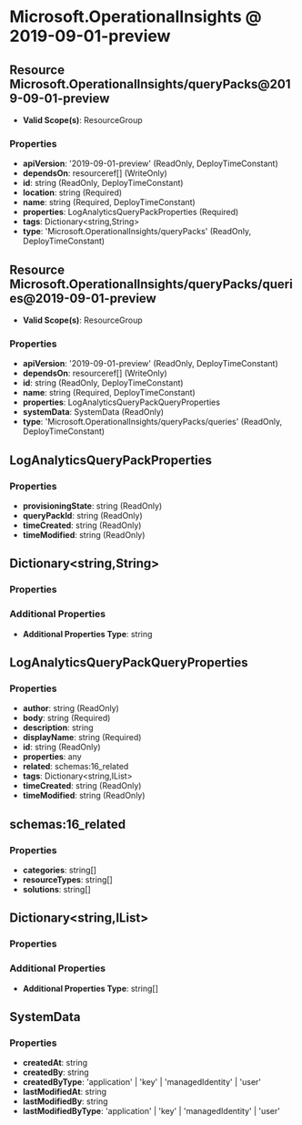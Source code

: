 # Microsoft.OperationalInsights @ 2019-09-01-preview

## Resource Microsoft.OperationalInsights/queryPacks@2019-09-01-preview
* **Valid Scope(s)**: ResourceGroup
### Properties
* **apiVersion**: '2019-09-01-preview' (ReadOnly, DeployTimeConstant)
* **dependsOn**: resourceref[] (WriteOnly)
* **id**: string (ReadOnly, DeployTimeConstant)
* **location**: string (Required)
* **name**: string (Required, DeployTimeConstant)
* **properties**: LogAnalyticsQueryPackProperties (Required)
* **tags**: Dictionary<string,String>
* **type**: 'Microsoft.OperationalInsights/queryPacks' (ReadOnly, DeployTimeConstant)

## Resource Microsoft.OperationalInsights/queryPacks/queries@2019-09-01-preview
* **Valid Scope(s)**: ResourceGroup
### Properties
* **apiVersion**: '2019-09-01-preview' (ReadOnly, DeployTimeConstant)
* **dependsOn**: resourceref[] (WriteOnly)
* **id**: string (ReadOnly, DeployTimeConstant)
* **name**: string (Required, DeployTimeConstant)
* **properties**: LogAnalyticsQueryPackQueryProperties
* **systemData**: SystemData (ReadOnly)
* **type**: 'Microsoft.OperationalInsights/queryPacks/queries' (ReadOnly, DeployTimeConstant)

## LogAnalyticsQueryPackProperties
### Properties
* **provisioningState**: string (ReadOnly)
* **queryPackId**: string (ReadOnly)
* **timeCreated**: string (ReadOnly)
* **timeModified**: string (ReadOnly)

## Dictionary<string,String>
### Properties
### Additional Properties
* **Additional Properties Type**: string

## LogAnalyticsQueryPackQueryProperties
### Properties
* **author**: string (ReadOnly)
* **body**: string (Required)
* **description**: string
* **displayName**: string (Required)
* **id**: string (ReadOnly)
* **properties**: any
* **related**: schemas:16_related
* **tags**: Dictionary<string,IList<String>>
* **timeCreated**: string (ReadOnly)
* **timeModified**: string (ReadOnly)

## schemas:16_related
### Properties
* **categories**: string[]
* **resourceTypes**: string[]
* **solutions**: string[]

## Dictionary<string,IList<String>>
### Properties
### Additional Properties
* **Additional Properties Type**: string[]

## SystemData
### Properties
* **createdAt**: string
* **createdBy**: string
* **createdByType**: 'application' | 'key' | 'managedIdentity' | 'user'
* **lastModifiedAt**: string
* **lastModifiedBy**: string
* **lastModifiedByType**: 'application' | 'key' | 'managedIdentity' | 'user'

